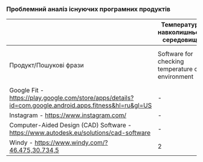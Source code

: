 ### Проблемний аналіз існуючих програмних продуктів
|                                                                                                         | Температура навколишнього середовища             | Стан фізичного здоров'я           | Любов                     | Зацікавленість архитектурою              | Тип ліцензії | Примітка    |
|---------------------------------------------------------------------------------------------------------| -----------                                      |-----------------------------------|---------------------------| -----------                              |--------------| ----------- |
| Продукт/Пошукові фрази                                                                                  | Software for checking temperature of environment | Software for checking your health | Software for finding love | Software for interest in architecture    |              |      -      |
| Google Fit - https://play.google.com/store/apps/details?id=com.google.android.apps.fitness&hl=ru&gl=US  |                     -                            | 3                                 | -                         |                -                         | Proprietary  |      -      |
| Instagram - https://www.instagram.com/                                                                  |                     -                            | -                                 | 2                         |                -                         | Proprietary  |      -      |
| Computer-Aided Design (CAD) Software - https://www.autodesk.eu/solutions/cad-software                   |                     -                            | -                                 | -                         | 3                                        | Proprietary  |      -      |
| Windy - https://www.windy.com/?46.475,30.734,5                                                          |                     2                            | -                                 | -                         |                -                         | Shareware    |      -      |








